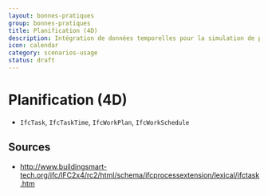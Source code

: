 ```yaml
---
layout: bonnes-pratiques
group: bonnes-pratiques
title: Planification (4D)
description: Intégration de données temporelles pour la simulation de planning.
icon: calendar
category: scenarios-usage
status: draft
---
```


# Planification (4D)

* `IfcTask`, `IfcTaskTime`, `IfcWorkPlan`, `IfcWorkSchedule`

## Sources

* http://www.buildingsmart-tech.org/ifc/IFC2x4/rc2/html/schema/ifcprocessextension/lexical/ifctask.htm
